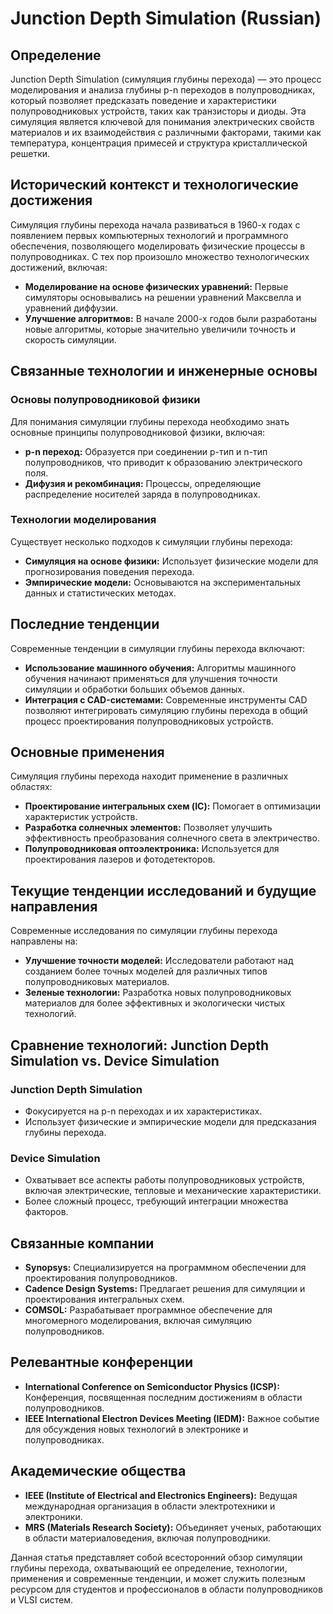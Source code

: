 # Junction Depth Simulation (Russian)

## Определение

Junction Depth Simulation (симуляция глубины перехода) — это процесс моделирования и анализа глубины p-n переходов в полупроводниках, который позволяет предсказать поведение и характеристики полупроводниковых устройств, таких как транзисторы и диоды. Эта симуляция является ключевой для понимания электрических свойств материалов и их взаимодействия с различными факторами, такими как температура, концентрация примесей и структура кристаллической решетки.

## Исторический контекст и технологические достижения

Симуляция глубины перехода начала развиваться в 1960-х годах с появлением первых компьютерных технологий и программного обеспечения, позволяющего моделировать физические процессы в полупроводниках. С тех пор произошло множество технологических достижений, включая:

- **Моделирование на основе физических уравнений:** Первые симуляторы основывались на решении уравнений Максвелла и уравнений диффузии.
- **Улучшение алгоритмов:** В начале 2000-х годов были разработаны новые алгоритмы, которые значительно увеличили точность и скорость симуляции.
  
## Связанные технологии и инженерные основы

### Основы полупроводниковой физики

Для понимания симуляции глубины перехода необходимо знать основные принципы полупроводниковой физики, включая:

- **p-n переход:** Образуется при соединении p-тип и n-тип полупроводников, что приводит к образованию электрического поля.
- **Дифузия и рекомбинация:** Процессы, определяющие распределение носителей заряда в полупроводниках.

### Технологии моделирования

Существует несколько подходов к симуляции глубины перехода:

- **Симуляция на основе физики:** Использует физические модели для прогнозирования поведения перехода.
- **Эмпирические модели:** Основываются на экспериментальных данных и статистических методах.

## Последние тенденции

Современные тенденции в симуляции глубины перехода включают:

- **Использование машинного обучения:** Алгоритмы машинного обучения начинают применяться для улучшения точности симуляции и обработки больших объемов данных.
- **Интеграция с CAD-системами:** Современные инструменты CAD позволяют интегрировать симуляцию глубины перехода в общий процесс проектирования полупроводниковых устройств.

## Основные применения

Симуляция глубины перехода находит применение в различных областях:

- **Проектирование интегральных схем (IC):** Помогает в оптимизации характеристик устройств.
- **Разработка солнечных элементов:** Позволяет улучшить эффективность преобразования солнечного света в электричество.
- **Полупроводниковая оптоэлектроника:** Используется для проектирования лазеров и фотодетекторов.

## Текущие тенденции исследований и будущие направления

Современные исследования по симуляции глубины перехода направлены на:

- **Улучшение точности моделей:** Исследователи работают над созданием более точных моделей для различных типов полупроводниковых материалов.
- **Зеленые технологии:** Разработка новых полупроводниковых материалов для более эффективных и экологически чистых технологий.

## Сравнение технологий: Junction Depth Simulation vs. Device Simulation

### Junction Depth Simulation

- Фокусируется на p-n переходах и их характеристиках.
- Использует физические и эмпирические модели для предсказания глубины перехода.

### Device Simulation

- Охватывает все аспекты работы полупроводниковых устройств, включая электрические, тепловые и механические характеристики.
- Более сложный процесс, требующий интеграции множества факторов.

## Связанные компании

- **Synopsys:** Специализируется на программном обеспечении для проектирования полупроводников.
- **Cadence Design Systems:** Предлагает решения для симуляции и проектирования интегральных схем.
- **COMSOL:** Разрабатывает программное обеспечение для многомерного моделирования, включая симуляцию полупроводников.

## Релевантные конференции

- **International Conference on Semiconductor Physics (ICSP):** Конференция, посвященная последним достижениям в области полупроводников.
- **IEEE International Electron Devices Meeting (IEDM):** Важное событие для обсуждения новых технологий в электронике и полупроводниках.

## Академические общества

- **IEEE (Institute of Electrical and Electronics Engineers):** Ведущая международная организация в области электротехники и электроники.
- **MRS (Materials Research Society):** Объединяет ученых, работающих в области материаловедения, включая полупроводники.

Данная статья представляет собой всесторонний обзор симуляции глубины перехода, охватывающий ее определение, технологии, применения и современные тенденции, и может служить полезным ресурсом для студентов и профессионалов в области полупроводников и VLSI систем.